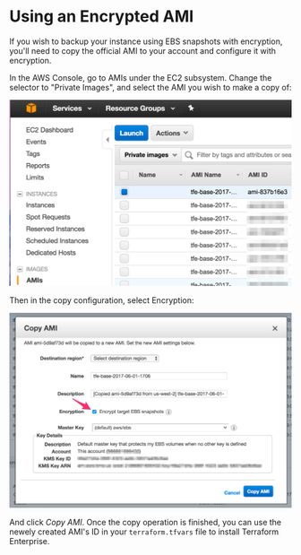 # Using an Encrypted AMI

If you wish to backup your instance using EBS snapshots with encryption,
you'll need to copy the official AMI to your account and configure it with
encryption.

In the AWS Console, go to AMIs under the EC2 subsystem. Change the selector to
"Private Images", and select the AMI you wish to make a copy of:

![Select the AMI](assets/select-ami.png)

Then in the copy configuration, select Encryption:

![Select Encryption](assets/encrypt-ebs.png)

And click *Copy AMI*. Once the copy operation is finished, you can use the
newely created AMI's ID in your `terraform.tfvars` file to install Terraform
Enterprise.
